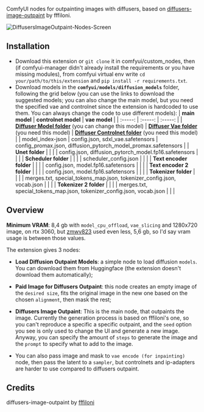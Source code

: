 ComfyUI nodes for outpainting images with diffusers, based on [diffusers-image-outpaint](https://huggingface.co/spaces/fffiloni/diffusers-image-outpaint/tree/main) by fffiloni.

![DiffusersImageOutpaint-Nodes-Screen](https://github.com/user-attachments/assets/df6ee871-08ab-4e34-b47e-410673a026ed)

## Installation
- Download this extension or `git clone` it in comfyui/custom_nodes, then (if comfyui-manager didn't already install the requirements or you have missing modules), from comfyui virtual env write `cd your/path/to/this/extension` and `pip install -r requirements.txt`.
- Download models in the **`comfyui/models/diffusion_models`** folder, following the grid below (you can use the links to download the suggested models; you can also change the main model, but you need the specified vae and controlnet since the extension is hardcoded to use them. You can always change the code to use different models):
  | 	**main model**	 | 	**controlnet model**	 | 	**vae model**	 |
  | 	:-----:	 | 	:-----:	 | 	:-----:	 |
  | 	**[Diffuser Model folder](https://huggingface.co/SG161222/RealVisXL_V5.0_Lightning/tree/main)** (you can change this model)	| 	**[Diffuser Vae folder](https://huggingface.co/madebyollin/sdxl-vae-fp16-fix/tree/main)** (you need this model)	| 	**[Diffuser Controlnet folder](https://huggingface.co/xinsir/controlnet-union-sdxl-1.0/tree/main)** (you need this model)	 |
  | 	model_index-json	| 	config.json, sdxl_vae.safetensors	| 	config_promax.json, diffusion_pytorch_model_promax.safetensors	 |
  | 	**Unet folder**	| | |
  | 	config.json, diffusion_pytorch_model.fp16.safetensors	| | |
  | 	**Scheduler folder**	| | |
  | 	scheduler_config.json	| | |
  | 	**Text encoder folder**	| | |
  | 	config.json, model.fp16.safetensors	| | |
  | 	**Text encoder 2 folder**	| | |
  | 	config.json, model.fp16.safetensors	| | |
  | 	**Tokenizer folder**	| | |
  | 	merges.txt, special_tokens_map.json, tokenizer_config.json, vocab.json	| | |
  | 	**Tokenizer 2 folder**	| | |
  | 	merges.txt, special_tokens_map.json, tokenizer_config.json, vocab.json	| | |
  
## Overview
**Minimum VRAM**: 8,4 gb with `model_cpu_offload`, `vae_slicing` and 1280x720 image, on rtx 3060, but [zmwv823](https://github.com/GiusTex/ComfyUI-DiffusersImageOutpaint/issues/3#issue-2554112238) used even less, 5,6 gb, so I'd say vram usage is between those values.

The extension gives 3 nodes:
- **Load Diffusion Outpaint Models**: a simple node to load diffusion `models`. You can download them from Huggingface (the extension doesn't download them automatically);
- **Paid Image for Diffusers Outpaint**: this node creates an empty image of the `desired size`, fits the original image in the new one based on the chosen `alignment`, then mask the rest;
- **Diffusers Image Outpaint**: This is the main node, that outpaints the image. Currently the generation process is based on fffiloni's one, so you can't reproduce a specific a specific outpaint, and the `seed` option you see is only used to change the UI and generate a new image. Anyway, you can specify the amount of `steps` to generate the image and the `prompt` to specify what to add to the image.

- You can also pass image and mask to `vae encode (for inpainting)` node, then pass the latent to a `sampler`, but controlnets and ip-adapters are harder to use compared to diffusers outpaint.

## Credits
diffusers-image-outpaint by [fffiloni](https://huggingface.co/spaces/fffiloni/diffusers-image-outpaint/tree/main)
